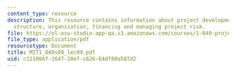 ```yaml
---
content_type: resource
description: This resource contains information about project development, project
  structure, organisation, financing and managing project risk.
file: https://ol-ocw-studio-app-qa.s3.amazonaws.com/courses/1-040-project-management-spring-2009/c121006f164728efc62664df80a587d2_MIT1_040s09_lec09.pdf
file_type: application/pdf
resourcetype: Document
title: MIT1_040s09_lec09.pdf
uid: c121006f-1647-28ef-c626-64df80a587d2
---
```

